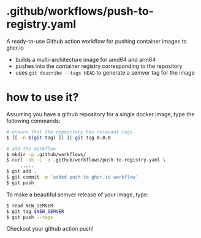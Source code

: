 # .github/workflows/push-to-registry.yaml

A ready-to-use Github action workflow for pushing container images to ghcr.io


- builds a multi-architecture image for amd64 and arm64 
- pushes into the container registry corresponding to the repository
- uses `git describe --tags HEAD` to generate a semver tag for the image

# how to use it?

Assuming you have a github repository for a single docker image, type the following commands:

```bash
# ensure that the repository has relevant tags
$ [[ -n $(git tag) ]] || git tag 0.0.0 

# add the workflow
$ mkdir -p .github/workflows/
$ curl -sS -L -o .github/workflows/push-to-registry.yaml \
     .....
$ git add .
$ git commit -m 'added push to ghcr.io workflow'
$ git push 
```

To make a beautiful semver release of your image, type:

```bash
$ read NEW_SEMVER
$ git tag $NEW_SEMVER
$ git push --tags
```

Checkout your github action push!


